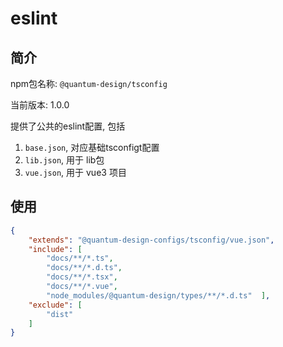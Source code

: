 # eslint

## 简介
npm包名称: `@quantum-design/tsconfig`

当前版本: 1.0.0


提供了公共的eslint配置, 包括
1. `base.json`, 对应基础tsconfigt配置
2. `lib.json`, 用于 lib包
3. `vue.json`, 用于 vue3 项目

## 使用

```json
{
    "extends": "@quantum-design-configs/tsconfig/vue.json",
    "include": [
        "docs/**/*.ts",
        "docs/**/*.d.ts",
        "docs/**/*.tsx",
        "docs/**/*.vue",
        "node_modules/@quantum-design/types/**/*.d.ts"  ],
    "exclude": [
        "dist"
    ]
}


```
